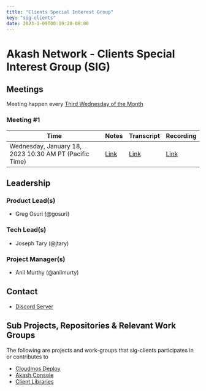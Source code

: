 ```yaml
---
title: "Clients Special Interest Group"
key: "sig-clients"
date: 2023-1-09T00:19:20-08:00
---
```


# Akash Network - Clients Special Interest Group (SIG)

## Meetings

Meeting happen every [Third Wednesday of the Month](https://calendar.google.com/calendar/u/0?cid=Y18yNWU1ZTM3NDhlNGM0YWI3YTU1ZjQxZmJjNWViZWJjYzBhMDNiNDBmYjAyODc4NWYxNDE1OWJmYWViZWExMmUyQGdyb3VwLmNhbGVuZGFyLmdvb2dsZS5jb20)

### Meeting #1 

| Time | Notes | Transcript | Recording
| --- | --- | --- | --- |
| Wednesday, January 18, 2023 10:30 AM PT (Pacific Time) | [Link](meetings/001-2023-01-19) | [Link](meetings/001-2023-01-19#transcript) | [Link](https://j62h6g4vuygradhil2eeape3a6ojy6vf2ty2orv66m5f6kprsqja.arweave.net/T7R_G5WmDRAM6F6IQDybB5yceqXU8adGvvM6XynxlBI)

## Leadership

### Product Lead(s)

- Greg Osuri (@gosuri)

### Tech Lead(s)

- Joseph Tary (@jtary)

### Project Manager(s)

- Anil Murthy (@anilmurty)

## Contact

- [Discord Server](https://discord.com/channels/747885925232672829/1062751273545375774/1065035088267575367)

## Sub Projects, Repositories & Relevant Work Groups

The following are projects and work-groups that sig-clients participates in or contributes to

- [Cloudmos Deploy](cloudmos-deploy)
- [Akash Console](cloudmos-deploy)
- [Client Libraries](client-libraries)